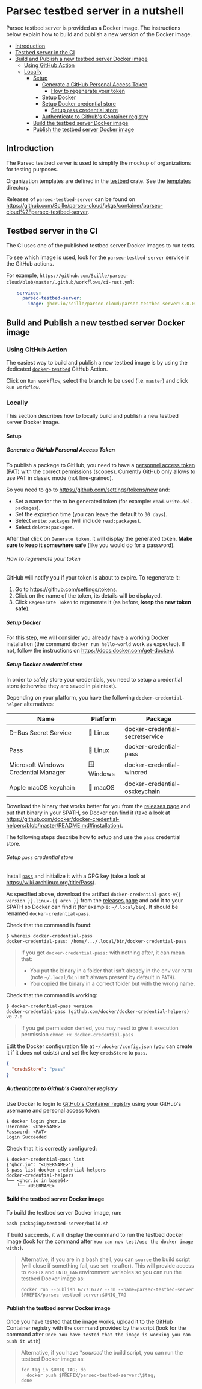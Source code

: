 # Parsec testbed server in a nutshell

Parsec testbed server is provided as a Docker image. The instructions below explain how to build and publish a new version of the Docker image.

- [Introduction](#introduction)
- [Testbed server in the CI](#testbed-server-in-the-ci)
- [Build and Publish a new testbed server Docker image](#build-and-publish-a-new-testbed-server-docker-image)
  - [Using GitHub Action](#using-github-action)
  - [Locally](#locally)
    - [Setup](#setup)
      - [Generate a GitHub Personal Access Token](#generate-a-github-personal-access-token)
        - [How to regenerate your token](#how-to-regenerate-your-token)
      - [Setup Docker](#setup-docker)
      - [Setup Docker credential store](#setup-docker-credential-store)
        - [Setup `pass` credential store](#setup-pass-credential-store)
      - [Authenticate to Github's Container registry](#authenticate-to-githubs-container-registry)
    - [Build the testbed server Docker image](#build-the-testbed-server-docker-image)
    - [Publish the testbed server Docker image](#publish-the-testbed-server-docker-image)

## Introduction

The Parsec testbed server is used to simplify the mockup of organizations for testing purposes.

Organization templates are defined in the [testbed](https://github.com/Scille/parsec-cloud/tree/master/libparsec/crates/testbed) crate. See the [templates](https://github.com/Scille/parsec-cloud/tree/master/libparsec/crates/testbed/src/templates) directory.

Releases of `parsec-testbed-server` can be found on <https://github.com/Scille/parsec-cloud/pkgs/container/parsec-cloud%2Fparsec-testbed-server>.

## Testbed server in the CI

The CI uses one of the published testbed server Docker images to run tests.

To see which image is used, look for the `parsec-testbed-server` service in the GitHub actions.

For example, `https://github.com/Scille/parsec-cloud/blob/master/.github/workflows/ci-rust.yml`:

```yaml
    services:
      parsec-testbed-server:
        image: ghcr.io/scille/parsec-cloud/parsec-testbed-server:3.0.0-b.6.dev.19878.9e8d901
```

## Build and Publish a new testbed server Docker image

### Using GitHub Action

The easiest way to build and publish a new testbed image is by using the dedicated [`docker-testbed`](https://github.com/Scille/parsec-cloud/actions/workflows/docker-testbed.yml) GitHub Action.

Click on `Run workflow`, select the branch to be used (i.e. `master`) and click `Run workflow`.

### Locally

This section describes how to locally build and publish a new testbed server Docker image.

#### Setup

##### Generate a GitHub Personal Access Token

To publish a package to GitHub, you need to have a [personnel access token (PAT)](https://docs.github.com/en/authentication/keeping-your-account-and-data-secure/creating-a-personal-access-token) with the correct permissions (scopes). Currently GitHub only allows to use PAT in classic mode (not fine-grained).

So you need to go to <https://github.com/settings/tokens/new> and:

- Set a name for the to be generated token (for example: `read-write-del-packages`).
- Set the expiration time (you can leave the default to `30 days`).
- Select `write:packages` (will include `read:packages`).
- Select `delete:packages`.

After that click on `Generate token`, it will display the generated token. **Make sure to keep it somewhere safe** (like you would do for a password).

###### How to regenerate your token

GitHub will notify you if your token is about to expire. To regenerate it:

1. Go to <https://github.com/settings/tokens>.
2. Click on the name of the token, its details will be displayed.
3. Click `Regenerate Token` to regenerate it (as before, **keep the new token safe**).

##### Setup Docker

For this step, we will consider you already have a working Docker installation (the command `docker run hello-world` work as expected). If not, follow the instructions on <https://docs.docker.com/get-docker/>.

##### Setup Docker credential store

In order to safely store your credentials, you need to setup a credential store (otherwise they are saved in plaintext).

Depending on your platform, you have the following `docker-credential-helper` alternatives:

| Name                                 | Platform   | Package                        |
| ------------------------------------ | ---------- | ------------------------------ |
| D-Bus Secret Service                 | 🐧 Linux   | docker-credential-secretservice |
| Pass                                 | 🐧 Linux   | docker-credential-pass          |
| Microsoft Windows Credential Manager | 🪟 Windows | docker-credential-wincred       |
| Apple macOS keychain                 | 🍎 macOS   | docker-credential-osxkeychain   |

Download the binary that works better for you from the [releases page](https://github.com/docker/docker-credential-helpers/releases) and put that binary in your $PATH, so Docker can find it (take a look at <https://github.com/docker/docker-credential-helpers/blob/master/README.md#installation>).

The following steps describe how to setup and use the `pass` credential store.

###### Setup `pass` credential store

Install [`pass`](https://www.passwordstore.org/) and initialize it with a GPG key (take a look at <https://wiki.archlinux.org/title/Pass>).

As specified above, download the artifact `docker-credential-pass-v{{ version }}.linux-{{ arch }}` from the [releases page](https://github.com/docker/docker-credential-helpers/releases) and add it to your $PATH so Docker can find it (for example: `~/.local/bin`). It should be renamed `docker-credential-pass`.

Check that the command is found:

```shell
$ whereis docker-credential-pass
docker-credential-pass: /home/.../.local/bin/docker-credential-pass
```

> If you get `docker-credential-pass:` with nothing after, it can mean that:
>
> - You put the binary in a folder that isn't already in the env var `PATH` (note `~/.local/bin` isn't always present by default in `PATH`).
> - You copied the binary in a correct folder but with the wrong name.

Check that the command is working:

```shell
$ docker-credential-pass version
docker-credential-pass (github.com/docker/docker-credential-helpers) v0.7.0
```

> If you get permission denied, you may need to give it execution permission `chmod +x docker-credential-pass`

Edit the Docker configuration file at `~/.docker/config.json` (you can create it if it does not exists) and set the key `credsStore` to `pass`.

```json
{
  "credsStore": "pass"
}
```

##### Authenticate to Github's Container registry

Use Docker to login to [GitHub's Container registry](https://docs.github.com/en/packages/working-with-a-github-packages-registry/working-with-the-container-registry) using your GitHub's username and personal access token:

```shell
$ docker login ghcr.io
Username: <USERNAME>
Password: <PAT>
Login Succeeded
```

Check that it is correctly configured:

```shell
$ docker-credential-pass list
{"ghcr.io": "<USERNAME>"}
$ pass list docker-credential-helpers
docker-credential-helpers
└── <ghcr.io in base64>
    └── <USERNAME>
```

#### Build the testbed server Docker image

To build the testbed server Docker image, run:

```shell
bash packaging/testbed-server/build.sh
```

If build succeeds, it will display the command to run the testbed docker image (look for the command after `You can now test/use the docker image with:`).

> Alternative, if you are in a bash shell, you can `source` the build script (will close if something fail, use `set +x` after).
> This will provide access to `PREFIX` and `UNIQ_TAG` environment variables so you can run the testbed Docker image as:
>
> ```shell
> docker run --publish 6777:6777 --rm --name=parsec-testbed-server $PREFIX/parsec-testbed-server:$UNIQ_TAG
> ```

#### Publish the testbed server Docker image

Once you have tested that the image works, upload it to the GitHub Container registry with the command provided by the script (look for the command after `Once You have tested that the image is working you can push it with`)

> Alternative, if you have **sourced* the build script, you can run the testbed Docker image as:
>
> ```shell
> for tag in $UNIQ_TAG; do
>   docker push $PREFIX/parsec-testbed-server:\$tag;
> done
> ```
